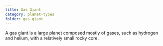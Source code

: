 ```yaml
---
title: Gas Giant
category: planet-types
folder: gas-giant
---
```


A gas giant is a large planet composed mostly of gases, such as hydrogen and helium, with a relatively small rocky core. 